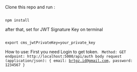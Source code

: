 Clone this repo and run :

<code>
npm install
</code>


after that, set for JWT Signature Key on terminal


<code>
export cms_jwtPrivateKey=your_private_key
</code>

How to use:
First you need Login to get token.
<code>
Method: GET
endpoint: http://localhost:5000/api/auth
body request (application/json):
{
email: brtgz.id@gmail.com,
password: 1234567
}
</code>
